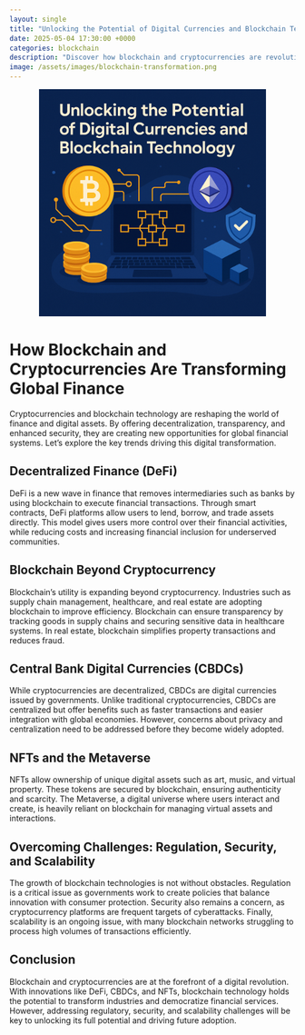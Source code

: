 ```yaml
---
layout: single
title: "Unlocking the Potential of Digital Currencies and Blockchain Technology"
date: 2025-05-04 17:30:00 +0000
categories: blockchain
description: "Discover how blockchain and cryptocurrencies are revolutionizing global finance through DeFi, CBDCs, NFTs, and industry-wide transformation."
image: /assets/images/blockchain-transformation.png
---
```


<div class="post-content">

  <div class="post-image" style="text-align:center; margin-bottom:1em;">
    <img src="/assets/images/blockchain-transformation.png" alt="Unlocking the Potential of Digital Currencies and Blockchain Technology" width="400" height="400" />
  </div>

<h1>How Blockchain and Cryptocurrencies Are Transforming Global Finance</h1>

<p>Cryptocurrencies and blockchain technology are reshaping the world of finance and digital assets. By offering decentralization, transparency, and enhanced security, they are creating new opportunities for global financial systems. Let’s explore the key trends driving this digital transformation.</p>

<h2>Decentralized Finance (DeFi)</h2>
<p>DeFi is a new wave in finance that removes intermediaries such as banks by using blockchain to execute financial transactions. Through smart contracts, DeFi platforms allow users to lend, borrow, and trade assets directly. This model gives users more control over their financial activities, while reducing costs and increasing financial inclusion for underserved communities.</p>

<h2>Blockchain Beyond Cryptocurrency</h2>
<p>Blockchain’s utility is expanding beyond cryptocurrency. Industries such as supply chain management, healthcare, and real estate are adopting blockchain to improve efficiency. Blockchain can ensure transparency by tracking goods in supply chains and securing sensitive data in healthcare systems. In real estate, blockchain simplifies property transactions and reduces fraud.</p>

<h2>Central Bank Digital Currencies (CBDCs)</h2>
<p>While cryptocurrencies are decentralized, CBDCs are digital currencies issued by governments. Unlike traditional cryptocurrencies, CBDCs are centralized but offer benefits such as faster transactions and easier integration with global economies. However, concerns about privacy and centralization need to be addressed before they become widely adopted.</p>

<h2>NFTs and the Metaverse</h2>
<p>NFTs allow ownership of unique digital assets such as art, music, and virtual property. These tokens are secured by blockchain, ensuring authenticity and scarcity. The Metaverse, a digital universe where users interact and create, is heavily reliant on blockchain for managing virtual assets and interactions.</p>

<h2>Overcoming Challenges: Regulation, Security, and Scalability</h2>
<p>The growth of blockchain technologies is not without obstacles. Regulation is a critical issue as governments work to create policies that balance innovation with consumer protection. Security also remains a concern, as cryptocurrency platforms are frequent targets of cyberattacks. Finally, scalability is an ongoing issue, with many blockchain networks struggling to process high volumes of transactions efficiently.</p>

<h2>Conclusion</h2>
<p>Blockchain and cryptocurrencies are at the forefront of a digital revolution. With innovations like DeFi, CBDCs, and NFTs, blockchain technology holds the potential to transform industries and democratize financial services. However, addressing regulatory, security, and scalability challenges will be key to unlocking its full potential and driving future adoption.</p>
</div>
